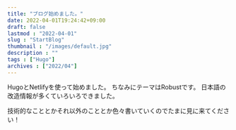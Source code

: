 ```yaml
---
title: "ブログ始めました。"
date: 2022-04-01T19:24:42+09:00
draft: false
lastmod : "2022-04-01"
slug : "StartBlog"
thumbnail : "/images/default.jpg"
description : ""
tags : ["Hugo"]
archives : ["2022/04"]
---
```


HugoとNetlifyを使って始めました。
ちなみにテーマはRobustです。
日本語の改造情報が多くていろいろできました。

技術的なこととかそれ以外のこととか色々書いていくのでたまに見に来てください！


